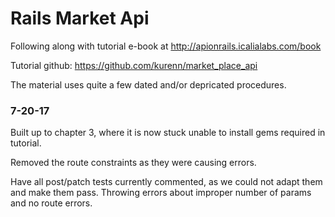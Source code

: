 # Rails Market Api

Following along with tutorial e-book at http://apionrails.icalialabs.com/book

Tutorial github: https://github.com/kurenn/market_place_api

The material uses quite a few dated and/or depricated procedures.

### 7-20-17

Built up to chapter 3, where it is now stuck unable to install gems required in tutorial.

Removed the route constraints as they were causing errors.

Have all post/patch tests currently commented, as we could not adapt them and make them pass. Throwing errors about improper number of params and no route errors.
